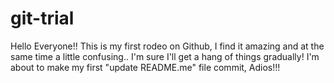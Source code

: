 # git-trial
Hello Everyone!! This is my first rodeo on Github, I find it amazing and at the same time a little confusing.. 
I'm sure I'll get a hang of things gradually!
I'm about to make my first "update README.me" file commit, Adios!!!